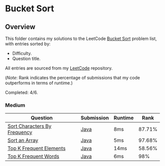 # Bucket Sort

## Overview
This folder contains my solutions to the LeetCode [Bucket Sort](https://leetcode.com/problem-list/bucket-sort/) problem list,
with entries sorted by:
- Difficulty.
- Question title.

All entries are sourced from my [LeetCode](https://github.com/shumarb/leetcode) repository.

(*Note*: Rank indicates the percentage of submissions that my code outperforms in terms of runtime.)

Completed: 4/6.

### Medium
| Question                                                                                                | Submission                                                                                            | Runtime | Rank   |
|---------------------------------------------------------------------------------------------------------|-------------------------------------------------------------------------------------------------------|---------|--------|
| [Sort Characters By Frequency](https://leetcode.com/problems/sort-characters-by-frequency/description/) | [Java](https://github.com/shumarb/leetcode/blob/main/submissions/java/SortCharactersByFrequency.java) | 8ms     | 87.71% |
| [Sort an Array](https://leetcode.com/problems/sort-an-array/description/)                               | [Java](https://github.com/shumarb/leetcode/blob/main/submissions/java/SortAnArray.java)               | 5ms     | 97.68% |
| [Top K Frequent Elements](https://leetcode.com/problems/top-k-frequent-elements/description/)           | [Java](https://github.com/shumarb/leetcode/blob/main/submissions/java/TopKFrequentElements.java)      | 14ms    | 58.56% |
| [Top K Frequent Words](https://leetcode.com/problems/top-k-frequent-words/description/)                 | [Java](https://github.com/shumarb/leetcode/blob/main/submissions/java/TopKFrequentWords.java)         | 6ms     | 98%    | 
